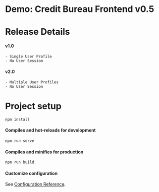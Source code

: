 # Demo: Credit Bureau Frontend v0.5

# Release Details
#### v1.0
```
- Single User Profile  
- No User Session  
```
#### v2.0
```
- Multiple User Profiles  
- No User Session  
```

# Project setup
```
npm install
```

#### Compiles and hot-reloads for development
```
npm run serve
```

#### Compiles and minifies for production
```
npm run build
```

#### Customize configuration
See [Configuration Reference](https://cli.vuejs.org/config/).
